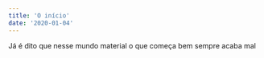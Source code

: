 ```yaml
---
title: 'O início'
date: '2020-01-04'
---
```


Já é dito que nesse mundo material o que começa bem sempre acaba mal
